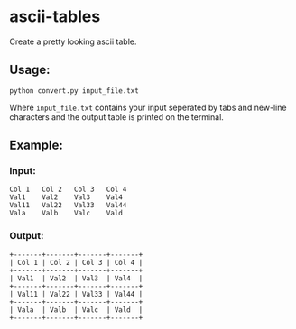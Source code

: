 # ascii-tables

Create a pretty looking ascii table.

## Usage:
```
python convert.py input_file.txt
```

Where `input_file.txt` contains your input seperated by tabs and new-line characters and the output table is printed on the terminal.

## Example:
### Input:
```
Col 1	Col 2	Col 3	Col 4
Val1	Val2	Val3	Val4
Val11	Val22	Val33	Val44
Vala	Valb	Valc	Vald
```
### Output:
```
+-------+-------+-------+-------+
| Col 1 | Col 2 | Col 3 | Col 4 |
+-------+-------+-------+-------+
| Val1  | Val2  | Val3  | Val4  |
+-------+-------+-------+-------+
| Val11 | Val22 | Val33 | Val44 |
+-------+-------+-------+-------+
| Vala  | Valb  | Valc  | Vald  |
+-------+-------+-------+-------+
```

